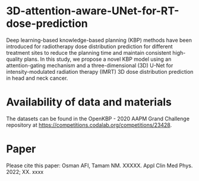 # 3D-attention-aware-UNet-for-RT-dose-prediction

Deep learning-based knowledge-based planning (KBP) methods have been introduced for radiotherapy dose distribution prediction for different treatment sites to reduce the planning time and maintain consistent high-quality plans. In this study, we propose a novel KBP model using an attention-gating mechanism and a three-dimensional (3D) U-Net for intensity-modulated radiation therapy (IMRT) 3D dose distribution prediction in head and neck cancer. 

# Availability of data and materials
The datasets can be found in the OpenKBP - 2020 AAPM Grand Challenge repository at https://competitions.codalab.org/competitions/23428. 

# Paper
Please cite this paper: Osman AFI, Tamam NM. XXXXX. Appl Clin Med Phys. 2022; XX. xxxx

